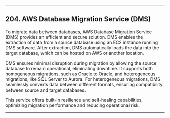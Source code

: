 
---

## 204. AWS Database Migration Service (DMS)

To migrate data between databases, AWS Database Migration Service (DMS) provides an efficient and secure solution. DMS enables the extraction of data from a source database using an EC2 instance running DMS software. After extraction, DMS automatically loads the data into the target database, which can be hosted on AWS or another location.

DMS ensures minimal disruption during migration by allowing the source database to remain operational, eliminating downtime. It supports both homogeneous migrations, such as Oracle to Oracle, and heterogeneous migrations, like SQL Server to Aurora. For heterogeneous migrations, DMS seamlessly converts data between different formats, ensuring compatibility between source and target databases.

This service offers built-in resilience and self-healing capabilities, optimizing migration performance and reducing operational risk.

---
